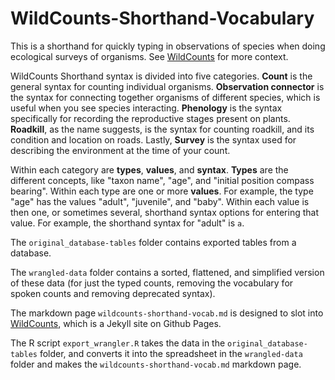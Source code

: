 # WildCounts-Shorthand-Vocabulary

This is a shorthand for quickly typing in observations of species when doing ecological surveys of organisms. See [WildCounts](https://www.wildcounts.org) for more context.

WildCounts Shorthand syntax is divided into five categories. **Count** is the general syntax for counting individual organisms. **Observation connector** is the syntax for connecting together organisms of different species, which is useful when you see species interacting. **Phenology** is the syntax specifically for recording the reproductive stages present on plants. **Roadkill**, as the name suggests, is the syntax for counting roadkill, and its condition and location on roads. Lastly, **Survey** is the syntax used for describing the environment at the time of your count.

Within each category are **types**, **values**, and **syntax**. **Types** are the different concepts, like "taxon name", "age", and "initial position compass bearing". Within each type are one or more **values**. For example, the type "age" has the values "adult", "juvenile", and "baby". Within each value is then one, or sometimes several, shorthand syntax options for entering that value. For example, the shorthand syntax for "adult" is `a`. 

The `original_database-tables` folder contains exported tables from a database. 

The `wrangled-data` folder contains a sorted, flattened, and simplified version of these data (for just the typed counts, removing the vocabulary for spoken counts and removing deprecated syntax).

The markdown page `wildcounts-shorthand-vocab.md` is designed to slot into [WildCounts](https://www.wildcounts.org), which is a Jekyll site on Github Pages.

The R script `export_wrangler.R` takes the data in the `original_database-tables` folder, and converts it into the spreadsheet in the `wrangled-data` folder and makes the `wildcounts-shorthand-vocab.md` markdown page.